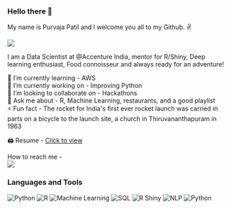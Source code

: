 ### Hello there 👋

My name is Purvaja Patil and I welcome you all to my Github. ✌️

![](https://komarev.com/ghpvc/?username=purvajapatil&color=blueviolet&style=plastic)

I am a Data Scientist at @Accenture India, mentor for R/Shiny, Deep learning enthusiast, Food connoisseur and always ready for an adventure!

🌱 I’m currently learning - AWS <br/>
🔭 I’m currently working on - Improving Python <br/>
👯 I’m looking to collaborate on - Hackathons <br/>
💬 Ask me about - R, Machine Learning, restaurants, and a good playlist <br/>
⚡️ Fun fact - The rocket for India's first ever rocket launch was carried in parts on a bicycle to the launch site, a church in Thiruvananthapuram in 1963 <br/>

🖨 Resume - [Click to view](https://drive.google.com/file/d/1O3O4hIQiaoHdxGIF0MyWG9nv46_tzHsu/view?usp=sharing)

How to reach me - <br/>
[![](https://img.shields.io/badge/LinkedIn-0077B5?style=for-the-badge&logo=linkedin&logoColor=white)](https://www.linkedin.com/in/purvajapatil/)

### Languages and Tools

<p>
  <img alt="Python" src="https://img.shields.io/badge/Python-HexColor?style=plastic&logoColor=white&color=blue" />
  <img alt="R" src="https://img.shields.io/badge/R-HexColor?style=plastic&logoColor=white&color=blue" />
  <img alt="Machine Learning" src="https://img.shields.io/badge/Machine Learning-HexColor?style=plastic&logoColor=white&color=blue" />
  <img alt="SQL" src="https://img.shields.io/badge/SQL-HexColor?style=plastic&logoColor=white&color=blue" />
  <img alt="R Shiny" src="https://img.shields.io/badge/R Shiny-HexColor?style=plastic&logoColor=white&color=blue" />
  <img alt="NLP" src="https://img.shields.io/badge/NLP-HexColor?style=plastic&logoColor=white&color=blue" />
  <img alt="Python" src="https://img.shields.io/badge/SAS-HexColor?style=plastic&logoColor=white&color=blue" />
</p>
